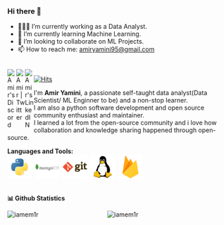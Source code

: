 ### Hi there 👋

- 👨🏻‍💻 I’m currently working as a Data Analyst.
- 💭 I’m currently learning Machine Learning.
- 👯 I’m looking to collaborate on ML Projects.
- 📫 How to reach me: amiryamini95@gmail.com
<br>
<a href="https://discord.gg/em1r">
  <img align="left" alt="Amir's Discord" width="20px" src="https://raw.githubusercontent.com/peterthehan/peterthehan/master/assets/discord.svg" />
</a>
<a href="https://twitter.com/attillaambrus">
  <img align="left" alt="Amir | Twitter" width="20px" src="https://raw.githubusercontent.com/peterthehan/peterthehan/master/assets/twitter.svg" />
</a>
<a href="https://www.linkedin.com/in/amiryamini/">
  <img align="left" alt="Amir's LinkedIN" width="20px" src="https://raw.githubusercontent.com/peterthehan/peterthehan/master/assets/linkedin.svg" />
</a>

[![Hits](https://hits.seeyoufarm.com/api/count/incr/badge.svg?url=https%3A%2F%2Fgithub.com%2Fiamem1r%2Fiamem1r&count_bg=%2379C83D&title_bg=%23555555&icon=&icon_color=%23E7E7E7&title=Profile+Views&edge_flat=true)](https://hits.seeyoufarm.com)
<br />

I'm <strong>Amir Yamini</strong>, a passionate self-taught data analyst(Data Scientist/ ML Enginner to be) and a non-stop learner. <br>
I am also a python software development and open source community enthusiast and maintainer. <br>
I learned a lot from the open-source community and i love how collaboration and knowledge sharing happened through open-source. <br>

**Languages and Tools:**  
<code><img height="55" src="https://raw.githubusercontent.com/github/explore/80688e429a7d4ef2fca1e82350fe8e3517d3494d/topics/python/python.png"></code>&nbsp;
<code><img height="55" src="https://raw.githubusercontent.com/github/explore/80688e429a7d4ef2fca1e82350fe8e3517d3494d/topics/mongodb/mongodb.png"></code>&nbsp;
<code><img height="55" src="https://raw.githubusercontent.com/github/explore/80688e429a7d4ef2fca1e82350fe8e3517d3494d/topics/git/git.png"></code>&nbsp;
<code><img height="55" src="https://raw.githubusercontent.com/github/explore/80688e429a7d4ef2fca1e82350fe8e3517d3494d/topics/linux/linux.png"></code>&nbsp;
<code><img height="55" src="https://raw.githubusercontent.com/github/explore/80688e429a7d4ef2fca1e82350fe8e3517d3494d/topics/firebase/firebase.png"></code>&nbsp;
<br>
<br>


**📊 Github <strong> Statistics </strong>**  

<div>
  <img width="45%" align="left" src="https://github-readme-stats.vercel.app/api/top-langs?username=iamem1r&show_icons=true&locale=en&layout=compact" alt="iamem1r" />
  <img width="50%"  src="https://github-readme-streak-stats.herokuapp.com/?user=iamem1r&" alt="iamem1r" />
</div>
